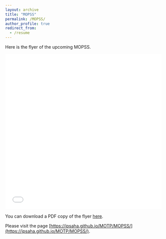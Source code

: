 ```yaml
---
layout: archive
title: "MOPSS"
permalink: /MOPSS/
author_profile: true
redirect_from:
  - /resume
---
```


Here is the flyer of the upcoming MOPSS. 

<iframe src="/files/pdf/flyer.pdf" width="100%" height="500" frameborder="no" border="0" marginwidth="0" marginheight="0"></iframe>

You can download a PDF copy of the flyer [here](/files/pdf/flyer.pdf).

Please visit the page [https://jpsaha.github.io/MOTP/MOPSS/](https://jpsaha.github.io/MOTP/MOPSS/). 
